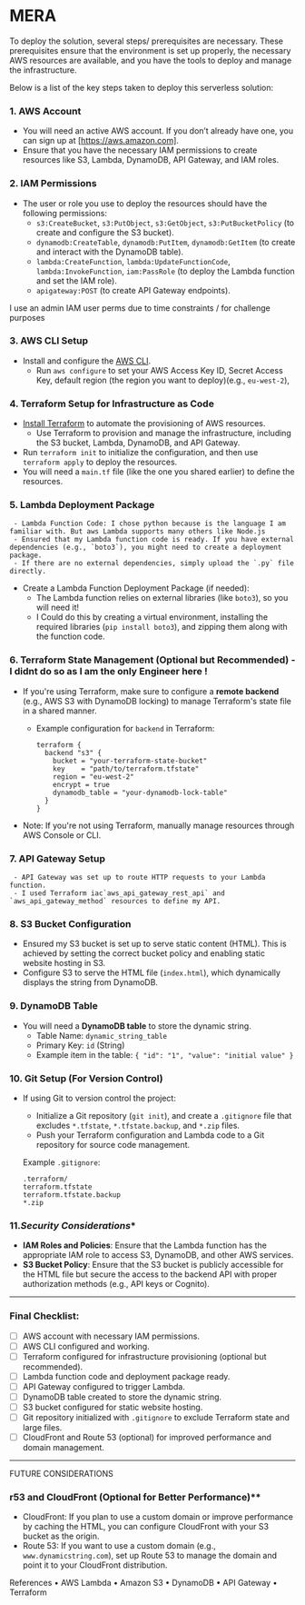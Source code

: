 # MERA

To deploy the solution, several steps/ prerequisites are necessary. These prerequisites ensure that the environment is set up properly, the necessary AWS resources are available, and you have the tools to deploy and manage the infrastructure.


Below is a list of the key steps taken to deploy this serverless solution:

### 1. **AWS Account**
   - You will need an active AWS account. If you don’t already have one, you can sign up at [https://aws.amazon.com].
   - Ensure that you have the necessary IAM permissions to create resources like S3, Lambda, DynamoDB, API Gateway, and IAM roles.
  
### 2. IAM Permissions
   - The user or role you use to deploy the resources should have the following permissions:
     - `s3:CreateBucket`, `s3:PutObject`, `s3:GetObject`, `s3:PutBucketPolicy` (to create and configure the S3 bucket).
     - `dynamodb:CreateTable`, `dynamodb:PutItem`, `dynamodb:GetItem` (to create and interact with the DynamoDB table).
     - `lambda:CreateFunction`, `lambda:UpdateFunctionCode`, `lambda:InvokeFunction`, `iam:PassRole` (to deploy the Lambda function and set the IAM role).
     - `apigateway:POST` (to create API Gateway endpoints).
  
   I use an admin IAM user perms due to time constraints / for challenge purposes
   
### 3. AWS CLI Setup
   - Install and configure the [AWS CLI](https://docs.aws.amazon.com/cli/latest/userguide/install-cliv2.html).
     - Run `aws configure` to set your AWS Access Key ID, Secret Access Key, default region (the region you want to deploy)(e.g.,  `eu-west-2`),
   
### 4. Terraform Setup for Infrastructure as Code
   - [Install Terraform](https://www.terraform.io/downloads) to automate the provisioning of AWS resources.
     - Use Terraform to provision and manage the infrastructure, including the S3 bucket, Lambda, DynamoDB, and API Gateway.
   - Run `terraform init` to initialize the configuration, and then use `terraform apply` to deploy the resources.
   - You will need a `main.tf` file (like the one you shared earlier) to define the resources.

### 5. Lambda Deployment Package
     - Lambda Function Code: I chose python because is the language I am familiar with. But aws Lambda supports many others like Node.js
     - Ensured that my Lambda function code is ready. If you have external dependencies (e.g., `boto3`), you might need to create a deployment package.
     - If there are no external dependencies, simply upload the `.py` file directly.
   
   - Create a Lambda Function Deployment Package (if needed):
     - The Lambda function relies on external libraries (like `boto3`), so you will need it!
     - I Could do this by creating a virtual environment, installing the required libraries (`pip install boto3`), and zipping them along with the function code.

### 6. Terraform State Management (Optional but Recommended) - I didnt do so as I am the only Engineer here !
   - If you're using Terraform, make sure to configure a **remote backend** (e.g., AWS S3 with DynamoDB locking) to manage Terraform's state file in a shared manner.
     - Example configuration for `backend` in Terraform:

       ```hcl
       terraform {
         backend "s3" {
           bucket = "your-terraform-state-bucket"
           key    = "path/to/terraform.tfstate"
           region = "eu-west-2"
           encrypt = true
           dynamodb_table = "your-dynamodb-lock-table"
         }
       }
       ```

   - Note: If you're not using Terraform, manually manage resources through AWS Console or CLI.

### 7. API Gateway Setup
     - API Gateway was set up to route HTTP requests to your Lambda function.
     - I used Terraform iac`aws_api_gateway_rest_api` and `aws_api_gateway_method` resources to define my API.

### 8. S3 Bucket Configuration
   - Ensured my S3 bucket is set up to serve static content (HTML). This is achieved by setting the correct bucket policy and enabling static website hosting in S3.
   - Configure S3 to serve the HTML file (`index.html`), which dynamically displays the string from DynamoDB.

### 9. **DynamoDB Table**
   - You will need a **DynamoDB table** to store the dynamic string.
     - Table Name: `dynamic_string_table`
     - Primary Key: `id` (String)
     - Example item in the table: `{ "id": "1", "value": "initial value" }`

### 10. Git Setup (For Version Control)
   - If using Git to version control the project:
     - Initialize a Git repository (`git init`), and create a `.gitignore` file that excludes `*.tfstate`, `*.tfstate.backup`, and `*.zip` files.
     - Push your Terraform configuration and Lambda code to a Git repository for source code management.

     Example `.gitignore`:
     ```
     .terraform/
     terraform.tfstate
     terraform.tfstate.backup
     *.zip
     ```



### 11.*Security Considerations**
   - **IAM Roles and Policies**: Ensure that the Lambda function has the appropriate IAM role to access S3, DynamoDB, and other AWS services.
   - **S3 Bucket Policy**: Ensure that the S3 bucket is publicly accessible for the HTML file but secure the access to the backend API with proper authorization methods (e.g., API keys or Cognito).

---

### **Final Checklist:**
- [ ] AWS account with necessary IAM permissions.
- [ ] AWS CLI configured and working.
- [ ] Terraform configured for infrastructure provisioning (optional but recommended).
- [ ] Lambda function code and deployment package ready.
- [ ] API Gateway configured to trigger Lambda.
- [ ] DynamoDB table created to store the dynamic string.
- [ ] S3 bucket configured for static website hosting.
- [ ] Git repository initialized with `.gitignore` to exclude Terraform state and large files.
- [ ] CloudFront and Route 53 (optional) for improved performance and domain management.

---

FUTURE CONSIDERATIONS 
### r53 and CloudFront (Optional for Better Performance)**
   - CloudFront: If you plan to use a custom domain or improve performance by caching the HTML, you can configure CloudFront with your S3 bucket as the origin.
   - Route 53: If you want to use a custom domain (e.g., `www.dynamicstring.com`), set up Route 53 to manage the domain and point it to your CloudFront distribution.


References
•	AWS Lambda
•	Amazon S3
•	DynamoDB
•	API Gateway
•	Terraform
